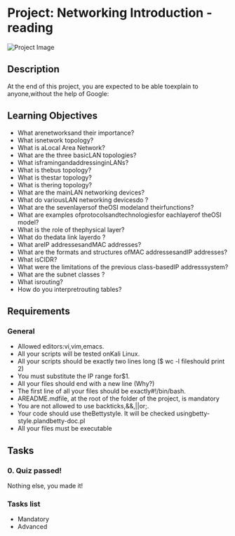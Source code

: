 # Project: Networking Introduction - reading

![Project Image](https://hbtn-gallery.s3.eu-central-1.amazonaws.com/SSZIVW4ZZY7OGGQ6.png)

## Description



At the end of this project, you are expected to be able toexplain to anyone,without the help of Google:

## Learning Objectives

* What arenetworksand their importance?
* What isnetwork topology?
* What is aLocal Area Network?
* What are the three basicLAN topologies?
* What isframingandaddressinginLANs?
* What is thebus topology?
* What is thestar topology?
* What is thering topology?
* What are the mainLAN networking devices?
* What do variousLAN networking devicesdo ?
* What are the sevenlayersof theOSI modeland theirfunctions?
* What are examples ofprotocolsandtechnologiesfor eachlayerof theOSI model?
* What is the role of thephysical layer?
* What do thedata link layerdo ?
* What areIP addressesandMAC addresses?
* What are the formats and structures ofMAC addressesandIP addresses?
* What isCIDR?
* What were the limitations of the previous class-basedIP addresssystem?
* What are the subnet classes ?
* What isrouting?
* How do you interpretrouting tables?


## Requirements

### General

* Allowed editors:vi,vim,emacs.
* All your scripts will be tested onKali Linux.
* All your scripts should be exactly two lines long ($ wc -l fileshould print 2)
* You must substitute the IP range for$1.
* All your files should end with a new line (Why?)
* The first line of all your files should be exactly#!/bin/bash.
* AREADME.mdfile, at the root of the folder of the project, is mandatory
* You are not allowed to use backticks,&&,||or;.
* Your code should use theBettystyle. It will be checked usingbetty-style.plandbetty-doc.pl
* All your files must be executable


## Tasks

### 0.  Quiz passed!

Nothing else, you made it!

### Tasks list

* Mandatory
* Advanced


